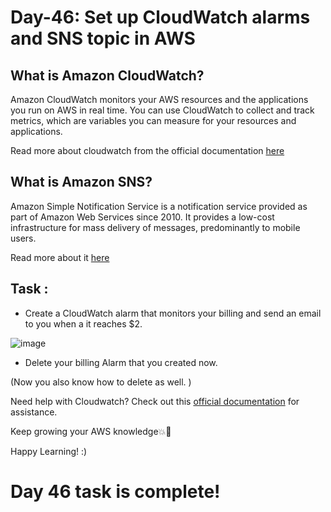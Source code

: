 # Day-46: Set up CloudWatch alarms and SNS topic in AWS

## What is Amazon CloudWatch? 

Amazon CloudWatch monitors your AWS resources and the applications you run on AWS in real time. You can use CloudWatch to collect and track metrics, which are variables you can measure for your resources and applications.

Read more about cloudwatch from the official documentation [here](https://docs.aws.amazon.com/AmazonCloudWatch/latest/monitoring/WhatIsCloudWatch.html)

## What is Amazon SNS?

Amazon Simple Notification Service is a notification service provided as part of Amazon Web Services since 2010. It provides a low-cost infrastructure for mass delivery of messages, predominantly to mobile users.

Read more about it [here](https://docs.aws.amazon.com/sns/latest/dg/welcome.html)

## Task :

- Create a CloudWatch alarm that monitors your billing and send an email to you when a it reaches $2.

![image](https://github.com/Chaitannyaa/90DaysOfDevOps/assets/117350787/efef6a01-c137-4d29-859f-74a986cd2058)



- Delete your billing Alarm that you created now.

(Now you also know how to delete as well. )

Need help with Cloudwatch? Check out this [official documentation](https://docs.aws.amazon.com/AmazonCloudWatch/latest/monitoring/monitor_estimated_charges_with_cloudwatch.html) for assistance.

Keep growing your AWS knowledge💥🙌

Happy Learning! :)

# Day 46 task is complete! 
